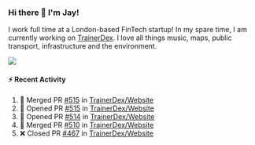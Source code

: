 ### Hi there 👋 I'm Jay!
I work full time at a London-based FinTech startup! In my spare time, I am currently working on [TrainerDex](https://www.github.com/TrainerDex). I love all things music, maps, public transport, infrastructure and the environment.

[<img src="https://github-readme-stats.vercel.app/api/wakatime?username=TurnrDev&layout=compact&custom_title=Last 7 Days Language Breakdown" />](https://wakatime.com/@TurnrDev)  

#### :zap: Recent Activity
<!--START_SECTION:activity-->
1. 🎉 Merged PR [#515](https://github.com/TrainerDex/Website/pull/515) in [TrainerDex/Website](https://github.com/TrainerDex/Website)
2. 💪 Opened PR [#515](https://github.com/TrainerDex/Website/pull/515) in [TrainerDex/Website](https://github.com/TrainerDex/Website)
3. 💪 Opened PR [#514](https://github.com/TrainerDex/Website/pull/514) in [TrainerDex/Website](https://github.com/TrainerDex/Website)
4. 🎉 Merged PR [#510](https://github.com/TrainerDex/Website/pull/510) in [TrainerDex/Website](https://github.com/TrainerDex/Website)
5. ❌ Closed PR [#467](https://github.com/TrainerDex/Website/pull/467) in [TrainerDex/Website](https://github.com/TrainerDex/Website)
<!--END_SECTION:activity-->
